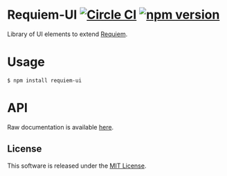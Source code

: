 # Requiem-UI [![Circle CI](https://circleci.com/gh/andrewscwei/requiem-ui/tree/master.svg?style=svg)](https://circleci.com/gh/andrewscwei/requiem-ui.svg/tree/master) [![npm version](https://badge.fury.io/js/requiem-ui.svg)](https://badge.fury.io/js/requiem-ui)

Library of UI elements to extend [Requiem](https://github.com/andrewscwei/requiem).

# Usage

```
$ npm install requiem-ui
```

# API

Raw documentation is available [here](http://andrewscwei.github.io/requiem-ui).

## License

This software is released under the [MIT License](http://opensource.org/licenses/MIT).

